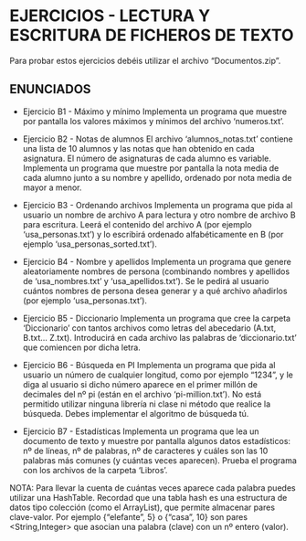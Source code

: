 # EJERCICIOS - LECTURA Y ESCRITURA DE FICHEROS DE TEXTO

Para probar estos ejercicios debéis utilizar el archivo “Documentos.zip”.

## ENUNCIADOS

- Ejercicio B1 - Máximo y mínimo
Implementa un programa que muestre por pantalla los valores máximos y mínimos del archivo ‘numeros.txt’.

- Ejercicio B2 - Notas de alumnos
El archivo ‘alumnos_notas.txt’ contiene una lista de 10 alumnos y las notas que han obtenido en cada asignatura. El número de asignaturas de cada alumno es variable. Implementa un programa que muestre por pantalla la nota media de cada alumno junto a su nombre y apellido, ordenado por nota media de mayor a menor.

- Ejercicio B3 - Ordenando archivos
Implementa un programa que pida al usuario un nombre de archivo A para lectura y otro nombre de archivo B para escritura. Leerá el contenido del archivo A (por ejemplo ‘usa_personas.txt’) y lo escribirá ordenado alfabéticamente en B (por ejemplo ‘usa_personas_sorted.txt’).

- Ejercicio B4 - Nombre y apellidos
Implementa un programa que genere aleatoriamente nombres de persona (combinando nombres y apellidos de ‘usa_nombres.txt’ y ‘usa_apellidos.txt’). Se le pedirá al usuario cuántos nombres de persona desea generar y a qué archivo añadirlos (por ejemplo ‘usa_personas.txt’).

- Ejercicio B5 - Diccionario
Implementa un programa que cree la carpeta ‘Diccionario’ con tantos archivos como letras del abecedario (A.txt, B.txt… Z.txt). Introducirá en cada archivo las palabras de ‘diccionario.txt’ que comiencen por dicha letra.

- Ejercicio B6 - Búsqueda en PI
Implementa un programa que pida al usuario un número de cualquier longitud, como por ejemplo “1234”, y le diga al usuario si dicho número aparece en el primer millón de decimales del nº pi (están en el archivo ‘pi-million.txt’). No está permitido utilizar ninguna librería ni clase ni método que realice la búsqueda. Debes implementar el algoritmo de búsqueda tú.

- Ejercicio B7 - Estadísticas
Implementa un programa que lea un documento de texto y muestre por pantalla algunos datos estadísticos: nº de líneas, nº de palabras, nº de caracteres y cuáles son las 10 palabras más comunes (y cuántas veces aparecen). Prueba el programa con los archivos de la carpeta ‘Libros’.

NOTA: Para llevar la cuenta de cuántas veces aparece cada palabra puedes utilizar una HashTable. Recordad que una tabla hash es una estructura de datos tipo colección (como el ArrayList), que permite almacenar pares clave-valor. Por ejemplo {“elefante”, 5} o {“casa”, 10} son pares <String,Integer> que asocian una palabra (clave) con un nº entero (valor).

